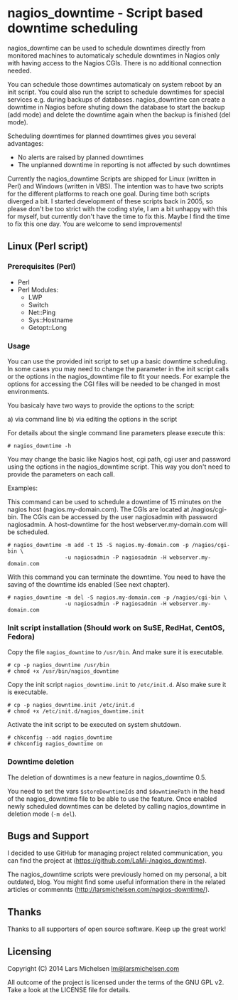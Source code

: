 # nagios_downtime - Script based downtime scheduling

nagios_downtime can be used to schedule downtimes directly from monitored
machines to automaticaly schedule downtimes in Nagios only with having access
to the Nagios CGIs. There is no additional connection needed.

You can schedule those downtimes automaticaly on system reboot by an init
script. You could also run the script to schedule downtimes for special
services e.g. during backups of databases. nagios_downtime can create a
downtime in Nagios before shuting down the database to start the backup (add
mode) and delete the downtime again when the backup is finished (del mode).

Scheduling downtimes for planned downtimes gives you several advantages:

* No alerts are raised by planned downtimes
* The unplanned downtime in reporting is not affected by such downtimes

Currently the nagios_downtime Scripts are shipped for Linux (written in Perl)
and Windows (written in VBS). The intention was to have two scripts for the
different platforms to reach one goal. During time both scripts diverged a
bit. I started development of these scripts back in 2005, so please don't
be too strict with the coding style, I am a bit unhappy with this for myself,
but currently don't have the time to fix this. Maybe I find the time to fix
this one day. You are welcome to send improvements!

## Linux (Perl script)

### Prerequisites (Perl)

* Perl
* Perl Modules:
  * LWP
  * Switch
  * Net::Ping
  * Sys::Hostname
  * Getopt::Long

### Usage

You can use the provided init script to set up a basic downtime scheduling. In
some cases you may need to change the parameter in the init script calls or the
options in the nagios_downtime file to fit your needs. For example the options
for accessing the CGI files will be needed to be changed in most environments.

You basicaly have two ways to provide the options to the script:

a) via command line
b) via editing the options in the script

For details about the single command line parameters please execute this:

```
# nagios_downtime -h
```

You may change the basic like Nagios host, cgi path, cgi user and password 
using the options in the nagios_downtime script. This way you don't need to
provide the parameters on each call.

Examples:

This command can be used to schedule a downtime of 15 minutes on the nagios
host (nagios.my-domain.com). The CGIs are located at /nagios/cgi-bin. The
CGIs can be accessed by the user nagiosadmin with password nagiosadmin. A
host-downtime for the host webserver.my-domain.com will be scheduled.

```
# nagios_downtime -m add -t 15 -S nagios.my-domain.com -p /nagios/cgi-bin \
                  -u nagiosadmin -P nagiosadmin -H webserver.my-domain.com
```

With this command you can terminate the downtime. You need to have the
saving of the downtime ids enabled (See next chapter).

```
# nagios_downtime -m del -S nagios.my-domain.com -p /nagios/cgi-bin \
                  -u nagiosadmin -P nagiosadmin -H webserver.my-domain.com
```

### Init script installation (Should work on SuSE, RedHat, CentOS, Fedora)

Copy the file `nagios_downtime` to `/usr/bin`. And make sure it is executable.

```
# cp -p nagios_downtime /usr/bin
# chmod +x /usr/bin/nagios_downtime
```

Copy the init script `nagios_downtime.init` to `/etc/init.d`. Also make sure it is
executable.

```
# cp -p nagios_downtime.init /etc/init.d
# chmod +x /etc/init.d/nagios_downtime.init
```

Activate the init script to be executed on system shutdown.

```
# chkconfig --add nagios_downtime
# chkconfig nagios_downtime on
```

### Downtime deletion

The deletion of downtimes is a new feature in nagios_downtime 0.5.

You need to set the vars `$storeDowntimeIds` and `$downtimePath` in the head of the
nagios_downtime file to be able to use the feature. Once enabled newly
scheduled downtimes can be deleted by calling nagios_downtime in deletion mode
(`-m del`).

## Bugs and Support

I decided to use GitHub for managing project related communication, you
can find the project at (https://github.com/LaMi-/nagios_downtime).

The nagios_downtime scripts were previously homed on my personal, a bit outdated, blog.
You might find some useful information there in the related articles or commennts
(http://larsmichelsen.com/nagios-downtime/).

## Thanks

Thanks to all supporters of open source software. Keep up the great work!

## Licensing

Copyright (C) 2014 Lars Michelsen <lm@larsmichelsen.com>

All outcome of the project is licensed under the terms of the GNU GPL v2.
Take a look at the LICENSE file for details.
